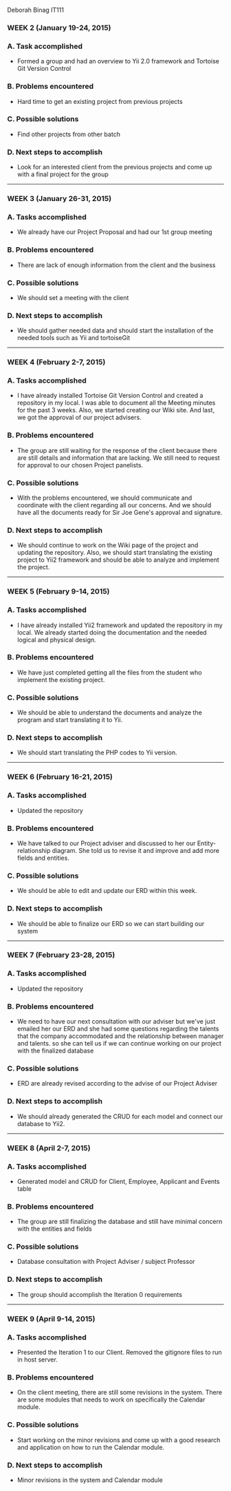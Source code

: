 Deborah Binag
IT111

### WEEK 2 (January 19-24, 2015) ###

### A. Task accomplished ###
- Formed a group and had an overview to Yii 2.0 framework and Tortoise Git Version Control

### B. Problems encountered ###
- Hard time to get an existing project from previous projects

### C. Possible solutions ###
- Find other projects from other batch

### D. Next steps to accomplish ###
- Look for an interested client from the previous projects and come up with a final project for the group


---


### WEEK 3 (January 26-31, 2015) ###

### A. Tasks accomplished ###
- We already have our Project Proposal and had our 1st group meeting

### B. Problems encountered ###
- There are lack of enough information from the client and the business

### C. Possible solutions ###
- We should set a meeting with the client

### D. Next steps to accomplish ###
- We should gather needed data and should start the installation of the needed tools
such as Yii and tortoiseGit

---


### WEEK 4 (February 2-7, 2015) ###

### A. Tasks accomplished ###
- I have already installed Tortoise Git Version Control and created a repository in my local. I was able to document all the Meeting minutes for the past 3 weeks. Also, we started creating our Wiki site. And last, we got the approval of our project advisers.

### B. Problems encountered ###
- The group are still waiting for the response of the client because there are still details and information that are lacking. We still need to request for approval to our chosen Project panelists.

### C. Possible solutions ###
- With the problems encountered, we should communicate and coordinate with the client regarding all our concerns. And we should have all the documents ready for Sir Joe Gene's approval and signature.

### D. Next steps to accomplish ###
- We should continue to work on the Wiki page of the project and updating the repository. Also, we should start translating the existing project to Yii2 framework and should be able to analyze and implement the project.

---


### WEEK 5 (February 9-14, 2015) ###

### A. Tasks accomplished ###
- I have already installed Yii2 framework and updated the repository in my local. We already started doing the documentation and the needed logical and physical design.

### B. Problems encountered ###
- We have just completed getting all the files from the student who implement the existing project.

### C. Possible solutions ###
- We should be able to understand the documents and analyze the program and start translating it to Yii.

### D. Next steps to accomplish ###
- We should start translating the PHP codes to Yii version.

---

### WEEK 6 (February 16-21, 2015) ###

### A. Tasks accomplished ###
- Updated the repository

### B. Problems encountered ###
- We have talked to our Project adviser and discussed to her our Entity-relationship diagram. She told us to revise it and improve and add more fields and entities.

### C. Possible solutions ###
- We should be able to edit and update our ERD within this week.

### D. Next steps to accomplish ###
- We should be able to finalize our ERD so we can start building our system

---

### WEEK 7 (February 23-28, 2015) ###

### A. Tasks accomplished ###
- Updated the repository

### B. Problems encountered ###
- We need to have our next consultation with our adviser but we've just emailed her our ERD and she had some questions regarding the talents that the company accommodated and the relationship between manager and talents. so she can tell us if we can continue working on our project with the finalized database

### C. Possible solutions ###
- ERD are already revised according to the advise of our Project Adviser

### D. Next steps to accomplish ###
- We should already generated the CRUD for each model and connect our database to Yii2.

---

### WEEK 8 (April 2-7, 2015) ###

### A. Tasks accomplished ###
- Generated model and CRUD for Client, Employee, Applicant and Events table

### B. Problems encountered ###
- The group are still finalizing the database and still have minimal concern with the entities and fields

### C. Possible solutions ###
- Database consultation with Project Adviser / subject Professor

### D. Next steps to accomplish ###
- The group should accomplish the Iteration 0 requirements

---

### WEEK 9 (April 9-14, 2015) ###

### A. Tasks accomplished ###
- Presented the Iteration 1 to our Client. Removed the gitignore files to run in host server.

### B. Problems encountered ###
- On the client meeting, there are still some revisions in the system. There are some modules that needs to work on specifically the Calendar module.

### C. Possible solutions ###
- Start working on the minor revisions and come up with a good research and application on how to run the Calendar module.

### D. Next steps to accomplish ###
- Minor revisions in the system and Calendar module